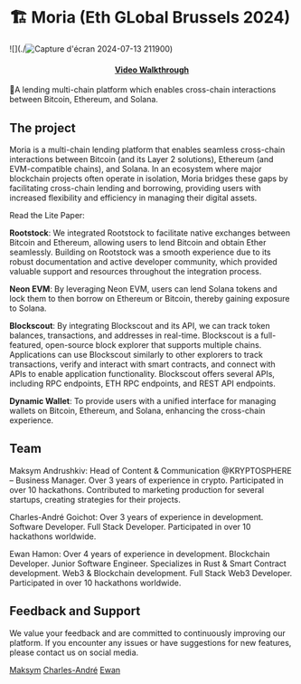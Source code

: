 #  🏗 Moria (Eth GLobal Brussels 2024)

![](./![Capture d'écran 2024-07-13 211900](https://github.com/user-attachments/assets/56acd210-5ac3-49bc-bd05-9e741c8b7a20))

<h4 align="center">
  <a href="https://www.youtube.com/watch?v=dkONR9dJD2g">Video Walkthrough</a>
</h4>

🧪A lending multi-chain platform which enables cross-chain interactions between Bitcoin, Ethereum, and Solana.


## The project 
Moria is a multi-chain lending platform that enables seamless cross-chain interactions between Bitcoin (and its Layer 2 solutions), Ethereum (and EVM-compatible chains), and Solana. In an ecosystem where major blockchain projects often operate in isolation, Moria bridges these gaps by facilitating cross-chain lending and borrowing, providing users with increased flexibility and efficiency in managing their digital assets. 

Read the Lite Paper: 

**Rootstock**: We integrated Rootstock to facilitate native exchanges between Bitcoin and Ethereum, allowing users to lend Bitcoin and obtain Ether seamlessly. Building on Rootstock was a smooth experience due to its robust documentation and active developer community, which provided valuable support and resources throughout the integration process. 

**Neon EVM**: By leveraging Neon EVM, users can lend Solana tokens and lock them to then borrow on Ethereum or Bitcoin, thereby gaining exposure to Solana.

**Blockscout**: By integrating Blockscout and its API, we can track token balances, transactions, and addresses in real-time. Blockscout is a full-featured, open-source block explorer that supports multiple chains. Applications can use Blockscout similarly to other explorers to track transactions, verify and interact with smart contracts, and connect with APIs to enable application functionality. Blockscout offers several APIs, including RPC endpoints, ETH RPC endpoints, and REST API endpoints.

**Dynamic Wallet**: To provide users with a unified interface for managing wallets on Bitcoin, Ethereum, and Solana, enhancing the cross-chain experience.


## Team
Maksym Andrushkiv: Head of Content & Communication @KRYPTOSPHERE – Business Manager. Over 3 years of experience in crypto. Participated in over 10 hackathons. Contributed to marketing production for several startups, creating strategies for their projects.

Charles-André Goichot: Over 3 years of experience in development. Software Developer. Full Stack Developer. Participated in over 10 hackathons worldwide.

Ewan Hamon: Over 4 years of experience in development. Blockchain Developer. Junior Software Engineer. Specializes in Rust & Smart Contract development. Web3 & Blockchain development. Full Stack Web3 Developer. Participated in over 10 hackathons worldwide. 



## Feedback and Support
We value your feedback and are committed to continuously improving our platform. If you encounter any issues or have suggestions for new features, please contact us on social media.

[Maksym](https://linktr.ee/maksym_andrushkiv)
[Charles-André](https://www.linkedin.com/in/charles-andr%C3%A9-goichot/)
[Ewan](https://www.linkedin.com/in/ewan-hamon/)
